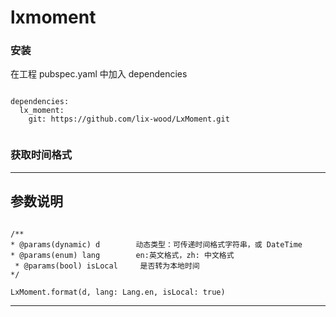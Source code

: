 # lxmoment

### 安装

在工程 pubspec.yaml 中加入 dependencies

```

dependencies:
  lx_moment:
    git: https://github.com/lix-wood/LxMoment.git
      
```

### 获取时间格式 
***
## 参数说明
```

/**
* @params(dynamic) d        动态类型：可传递时间格式字符串，或 DateTime  
* @params(enum) lang        en:英文格式，zh: 中文格式  
 * @params(bool) isLocal     是否转为本地时间  
*/

LxMoment.format(d, lang: Lang.en, isLocal: true)

```
***

    
